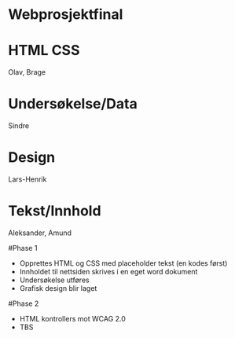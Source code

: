 # Webprosjektfinal

# HTML CSS
Olav, Brage

# Undersøkelse/Data
Sindre

# Design
Lars-Henrik

# Tekst/Innhold
Aleksander, Amund

#Phase 1

- Opprettes HTML og CSS med placeholder tekst (en kodes først)
- Innholdet til nettsiden skrives i en eget word dokument
- Undersøkelse utføres
- Grafisk design blir laget

#Phase 2

- HTML kontrollers mot WCAG 2.0
- TBS